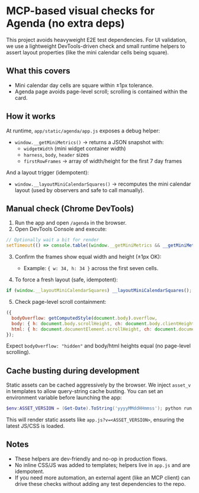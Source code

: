 # MCP-based visual checks for Agenda (no extra deps)

This project avoids heavyweight E2E test dependencies. For UI validation, we use a lightweight DevTools-driven check and small runtime helpers to assert layout properties (like the mini calendar cells being square).

## What this covers
- Mini calendar day cells are square within ±1px tolerance.
- Agenda page avoids page-level scroll; scrolling is contained within the card.

## How it works
At runtime, `app/static/agenda/app.js` exposes a debug helper:

- `window.__getMiniMetrics()` → returns a JSON snapshot with:
  - `widgetWidth` (mini widget container width)
  - `harness`, `body`, `header` sizes
  - `firstRowFrames` → array of width/height for the first 7 day frames

And a layout trigger (idempotent):

- `window.__layoutMiniCalendarSquares()` → recomputes the mini calendar layout (used by observers and safe to call manually).

## Manual check (Chrome DevTools)
1. Run the app and open `/agenda` in the browser.
2. Open DevTools Console and execute:

```js
// Optionally wait a bit for render
setTimeout(() => console.table((window.__getMiniMetrics && __getMiniMetrics().firstRowFrames) || []), 300);
```

3. Confirm the frames show equal width and height (±1px OK):
   - Example: `{ w: 34, h: 34 }` across the first seven cells.

4. To force a fresh layout (safe, idempotent):

```js
if (window.__layoutMiniCalendarSquares) __layoutMiniCalendarSquares();
```

5. Check page-level scroll containment:

```js
({
  bodyOverflow: getComputedStyle(document.body).overflow,
  body: { h: document.body.scrollHeight, ch: document.body.clientHeight },
  html: { h: document.documentElement.scrollHeight, ch: document.documentElement.clientHeight }
});
```

Expect `bodyOverflow: "hidden"` and body/html heights equal (no page-level scrolling).

## Cache busting during development
Static assets can be cached aggressively by the browser. We inject `asset_v` in templates to allow query-string cache busting. You can set an environment variable before launching the app:

```powershell
$env:ASSET_VERSION = (Get-Date).ToString('yyyyMMddHHmmss'); python run.py
```

This will render static assets like `app.js?v=<ASSET_VERSION>`, ensuring the latest JS/CSS is loaded.

## Notes
- These helpers are dev-friendly and no-op in production flows.
- No inline CSS/JS was added to templates; helpers live in `app.js` and are idempotent.
- If you need more automation, an external agent (like an MCP client) can drive these checks without adding any test dependencies to the repo.
